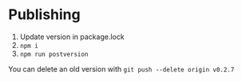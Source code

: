 # Publishing

1. Update version in package.lock
2. `npm i`
3. `npm run postversion`

You can delete an old version with `git push --delete origin v0.2.7`
